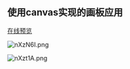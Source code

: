 ## 使用canvas实现的画板应用

[在线预览](paint.gengwenhao.cn)

![nXzN6I.png](https://s2.ax1x.com/2019/09/20/nXzN6I.png)

![nXzt1A.png](https://s2.ax1x.com/2019/09/20/nXzt1A.png)


